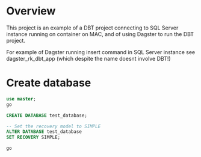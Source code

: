 # Overview

This project is an example of a DBT project connecting to SQL Server instance running on container on MAC, and of using Dagster to run
the DBT project.

For example of Dagster running insert command in SQL Server instance see dagster_rk_dbt_app (which despite the name doesnt involve DBT!)



# Create database

```SQL
use master;
go

CREATE DATABASE test_database;

-- Set the recovery model to SIMPLE
ALTER DATABASE test_database
SET RECOVERY SIMPLE;

go

```